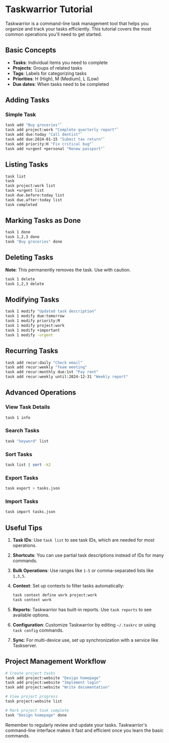 # Taskwarrior Tutorial

Taskwarrior is a command-line task management tool that helps you organize and track your tasks efficiently. This tutorial covers the most common operations you'll need to get started.

## Basic Concepts

- **Tasks**: Individual items you need to complete
- **Projects**: Groups of related tasks
- **Tags**: Labels for categorizing tasks
- **Priorities**: H (High), M (Medium), L (Low)
- **Due dates**: When tasks need to be completed

## Adding Tasks

### Simple Task

```bash
task add "Buy groceries"`
task add project:work "Complete quarterly report"`
task add due:today "Call dentist"`
task add due:2024-01-15 "Submit tax return"`
task add priority:H "Fix critical bug"`
task add +urgent +personal "Renew passport"`
```

## Listing Tasks

```bash
task list
task
task project:work list
task +urgent list
task due.before:today list
task due.after:today list
task completed
```

## Marking Tasks as Done

```bash
task 1 done
task 1,2,3 done
task "Buy groceries" done
```

## Deleting Tasks

**Note**: This permanently removes the task. Use with caution.

```bash
task 1 delete
task 1,2,3 delete
```

## Modifying Tasks

```bash
task 1 modify "Updated task description"
task 1 modify due:tomorrow
task 1 modify priority:M
task 1 modify project:work
task 1 modify +important
task 1 modify -urgent
```

## Recurring Tasks

```bash
task add recur:daily "Check email"
task add recur:weekly "Team meeting"
task add recur:monthly due:1st "Pay rent"
task add recur:weekly until:2024-12-31 "Weekly report"
```

## Advanced Operations

### View Task Details
```bash
task 1 info
```

### Search Tasks
```bash
task "keyword" list
```

### Sort Tasks
```bash
task list | sort -k2
```

### Export Tasks
```bash
task export > tasks.json
```

### Import Tasks
```bash
task import tasks.json
```

## Useful Tips

1. **Task IDs**: Use `task list` to see task IDs, which are needed for most operations.

2. **Shortcuts**: You can use partial task descriptions instead of IDs for many commands.

3. **Bulk Operations**: Use ranges like `1-5` or comma-separated lists like `1,3,5`.

4. **Context**: Set up contexts to filter tasks automatically:
   ```bash
   task context define work project:work
   task context work
   ```

5. **Reports**: Taskwarrior has built-in reports. Use `task reports` to see available options.

6. **Configuration**: Customize Taskwarrior by editing `~/.taskrc` or using `task config` commands.

7. **Sync**: For multi-device use, set up synchronization with a service like Taskserver.


## Project Management Workflow

```bash
# Create project tasks
task add project:website "Design homepage"
task add project:website "Implement login"
task add project:website "Write documentation"

# View project progress
task project:website list

# Mark project task complete
task "Design homepage" done
```

Remember to regularly review and update your tasks. Taskwarrior's command-line interface makes it fast and efficient once you learn the basic commands.